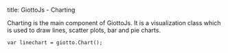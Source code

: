 title: GiottoJs - Charting


Charting is the main component of GiottoJs. It is a visualization class which
is used to draw lines, scatter plots, bar and pie charts.

    var linechart = giotto.Chart();
